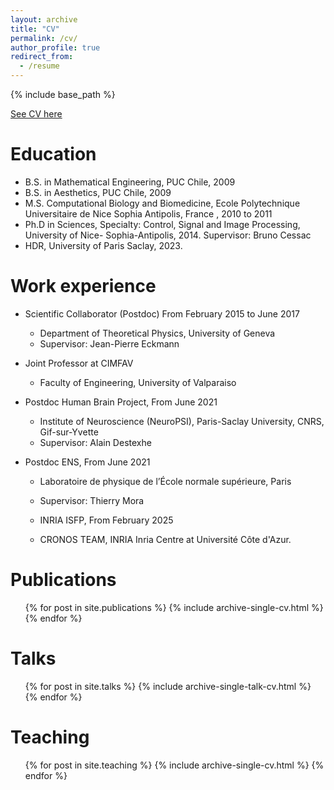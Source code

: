 ```yaml
---
layout: archive
title: "CV"
permalink: /cv/
author_profile: true
redirect_from:
  - /resume
---
```


{% include base_path %}

[See CV here](https://drive.google.com/file/d/1aLqU3FevBkIlb3gAu_45CBBFNLxl26iF/view?usp=sharing)

Education
======
* B.S. in Mathematical Engineering, PUC Chile, 2009 
* B.S. in Aesthetics, PUC Chile, 2009
* M.S. Computational Biology and Biomedicine, Ecole Polytechnique Universitaire de Nice Sophia Antipolis, France , 2010 to 2011
* Ph.D in Sciences, Specialty: Control, Signal and Image Processing, University of  Nice- Sophia-Antipolis, 2014. Supervisor: Bruno Cessac
* HDR, University of Paris Saclay, 2023.

Work experience
======


* Scientific Collaborator (Postdoc) From February 2015 to June 2017
  * Department of Theoretical Physics, University of Geneva 
  * Supervisor: Jean-Pierre Eckmann

* Joint Professor at CIMFAV
  * Faculty of Engineering, University of Valparaiso
  
* Postdoc Human Brain Project, From June 2021
  * Institute of Neuroscience (NeuroPSI), Paris-Saclay University, CNRS, Gif-sur-Yvette
  * Supervisor: Alain Destexhe

* Postdoc ENS, From June 2021
  * Laboratoire de physique de l’École normale supérieure, Paris
  * Supervisor: Thierry Mora

  * INRIA ISFP, From February 2025
  * CRONOS TEAM, INRIA Inria Centre at Université Côte d'Azur. 
  

Publications
======
  <ul>{% for post in site.publications %}
    {% include archive-single-cv.html %}
  {% endfor %}</ul>
  
Talks
======
  <ul>{% for post in site.talks %}
    {% include archive-single-talk-cv.html %}
  {% endfor %}</ul>
  
Teaching
======
  <ul>{% for post in site.teaching %}
    {% include archive-single-cv.html %}
  {% endfor %}</ul>
  

